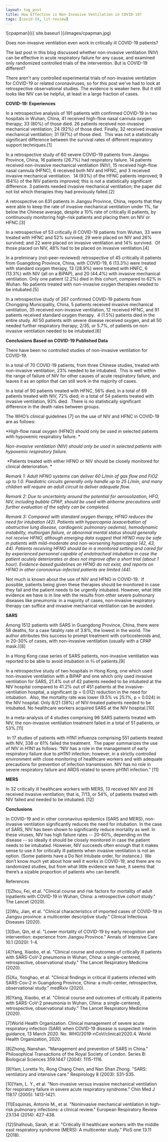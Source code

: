 ```yaml
---
layout: tag_post
title: How Effective is Non-Invasive Ventilation in COVID-19?
tags: [covid-19, lit-review]
---
```


![cpapman]({{ site.baseurl }}/images/cpapman.jpg)

Does non-invasive ventilation even work in critically ill COVID-19 patients?

The last post in this blog discussed whether non-invasive ventilation (NIV) can be effective in acute respiratory failure for any cause, and examined only randomized controlled trials of the intervention.  But is COVID-19 different?

There aren't any controlled experimental trials of non-invasive ventilation for COVID-19 or related coronaviruses, so for this post we've had to look at retrospective observational studies. The evidence is weaker here. But it still looks like NIV can be helpful, at least in a large fraction of cases.

**COVID-19: Experiences**

In a retrospective analysis of 191 patients with confirmed COVID-19 in two hospitals in Wuhan, China, 41 received high-flow nasal cannula oxygen therapy; 33 (80%) of those died. 26 patients received non-invasive mechanical ventilation; 24 (92%) of those died. Finally, 32 received invasive mechanical ventilation; 31 (97%) of those died.  This was not a statistically significant difference between the survival rates of different respiratory support techniques.[1]

In a retrospective study of 60 severe COVID-19 patients from Jiangsu Province, China, 16 patients (26.7%) had respiratory failure. 14 patients received non-invasive mechanical ventilation (NIV), 15 received high-flow nasal cannula (HFNC), 6 received both NIV and HFNC, and 3 received invasive mechanical ventilation.  14 (93%) of the HFNC patients improved; 9 (64%) of the NIV patients improved; this is not a statistically significant difference.  3 patients needed invasive mechanical ventilation; the paper did not list which therapies they had previously failed.[2]

A retrospective on 631 patients in Jiangsu Province, China, reports that they were able to keep the rate of invasive mechanical ventilation under 1%, far below the Chinese average, despite a 10% rate of critically ill patients, by continuously monitoring high-risk patients and placing them on NIV or HFNC.[3]

In a retrospective of 53 critically ill COVID-19 patients from Wuhan, 33 were treated with HFNC and 52% survived; 29 were placed on NIV and 26% survived; and 22 were placed on invasive ventilation and 14% survived.  Of those placed on NIV, 48% had to be placed on invasive ventilation.[4]

In a preliminary (not-peer-reviewed) retrospective of 45 critically ill patients from Guangdong Province, China, with COVID-19, 6 (13.3%) were treated with standard oxygen therapy, 13 (28.9%) were treated with HNFC, 6 (13.3%) with NIV (all on a BiPAP), and 20 (44.4%) with invasive mechanical ventilation. Only one patient (2.2%) died in this cohort, compared to 62% in Wuhan. No patients treated with non-invasive oxygen therapies needed to be intubated.[5]

In a retrospective study of 267 confirmed COVID-19 patients from Chongqing Municipality, China, 5 patients received invasive mechanical ventilation, 35 received non-invasive ventilation, 12 received HFNC, and 91 patients received standard oxygen therapy.  4 (1.5%) patients died in the entire study. All 50 patients with severe disease received oxygen, and all 50 needed further respiratory therapy; 2/35, or 5.7%, of patients on non-invasive ventilation needed to be intubated.[6]

**Conclusions Based on COVID-19 Published Data**

There have been no controlled studies of non-invasive ventilation for COVID-19.

In a total of 70 COVID-19 patients, from three Chinese studies, treated with non-invasive ventilation, 23% needed to be intubated.  This is well within the range of failure of NIV for other causes of acute respiratory failure, and leaves it as an option that can still work in the majority of cases.

In a total of 90 patients treated with HFNC, 56% died; in a total of 69 patients treated with NIV, 72% died; in a total of 54 patients treated with invasive ventilation, 93% died.  There is no statistically significant difference in the death rates between groups. 

The WHO’s clinical guidelines [7] on the use of NIV and HFNC in COVID-19 are as follows:

*High-flow nasal oxygen (HFNO) should only be used in selected patients with hypoxemic respiratory failure. *

*Non-invasive ventilation (NIV) should only be used in selected patients with hypoxemic respiratory failure.*

 *Patients treated with either HFNO or NIV should be closely monitored for clinical deterioration. *

*Remark 1: Adult HFNO systems can deliver 60 L/min of gas flow and FiO2 up to 1.0. Paediatric circuits generally only handle up to 25 L/min, and many children will require an adult circuit to deliver adequate flow.*

*Remark 2: Due to uncertainty around the potential for aerosolization, HFO, NIV, including bubble CPAP, should be used with airborne precautions until further evaluation of the safety can be completed.* 

*Remark 3: Compared with standard oxygen therapy, HFNO reduces the need for intubation (42). Patients with hypercapnia (exacerbation of obstructive lung disease, cardiogenic pulmonary oedema), hemodynamic instability, multiorgan failure, or abnormal mental status should generally not receive HFNO, although emerging data suggest that HFNO may be safe in patients with mild-moderate and non-worsening hypercapnia (42, 43, 44). Patients receiving HFNO should be in a monitored setting and cared for by experienced personnel capable of endotracheal intubation in case the patient acutely deteriorates or does not improve after a short trial (about 1 hour). Evidence-based guidelines on HFNO do not exist, and reports on HFNO in other coronavirus-infected patients are limited (44).*

Not much is known about the use of NIV and HFNO in COVID-19.  If possible, patients being given these therapies should be monitored in case they fail and the patient needs to be urgently intubated. However, what little evidence we have is in line with the results from other severe pulmonary diseases like pneumonia: in a majority of cases, non-invasive respiratory therapy can suffice and invasive mechanical ventilation can be avoided.

**SARS**


Among 1512 patients with SARS in Guangdong Province, China, there were 58 deaths, for a case fatality rate of 3.8%, the lowest in the world. The author attributes this success to prompt treatment with corticosteroids and, in 20-30% of cases, with non-invasive ventilation (usually with a CPAP mask.)[8]

In a Hong Kong case series of SARS patients, non-invasive ventilation was reported to be able to avoid intubation in ⅔ of patients.[9]

In a retrospective study of two hospitals in Hong Kong, one which used non-invasive ventilation with a BiPAP and one which only used invasive ventilation for SARS, 21.4% out of 42 patients needed to be intubated at the NIV hospital compared to 41.2% out of 451 patients at the invasive-ventilation hospital, a significant (p = 0.012) reduction in the need for intubation.  Also, the mortality rate was lower (9.5% vs 25.1%, p = 0.024) in the NIV hospital. Only 8/21 (38%) of NIV-treated patients needed to be intubated.  No healthcare workers acquired SARS at the NIV hospital.[10]

In a meta-analysis of 4 studies comprising 96 SARS patients treated with NIV, the non-invasive ventilation treatment failed in a total of 51 patients, or 53%.[11]

 In 17 studies of patients with H1N1 influenza comprising 551 patients treated with NIV, 338 or 61% failed the treatment.  The paper summarizes the use of NIV in H1N1 as follows: “NIV has a role in the management of early respiratory failure due to pH1N1 infection; however, in a strictly controlled environment with close monitoring of healthcare workers and with adequate precautions for prevention of infection transmission. NIV has no role in severe respiratory failure and ARDS related to severe pH1N1 infection.” [11]

**MERS**

In 32 critically ill healthcare workers with MERS, 13 received NIV and 26 received invasive ventilation; that is, 7/13, or 54%, of patients treated with NIV failed and needed to be intubated. [12] 

**Conclusions**

In COVID-19 and in other coronavirus epidemics (SARS and MERS), non-invasive ventilation significantly reduces the need for intubation. In the case of SARS, NIV has been shown to significantly reduce mortality as well. In these viruses, NIV has high failure rates -- 20-60%, depending on the disease -- so ideally it should be closely monitored in case the patient needs to be intubated. However, NIV succeeds often enough that it makes sense to use it for critically ill patients when invasive ventilation is not an option. (Some patients have a Do Not Intubate order, for instance.)  We don’t know much yet about how well it works in COVID-19, and there are no randomized studies, but from what little evidence we have, it seems that there’s a sizable proportion of patients who can benefit.



References

[1]Zhou, Fei, et al. "Clinical course and risk factors for mortality of adult inpatients with COVID-19 in Wuhan, China: a retrospective cohort study." The Lancet (2020).

[2]Wu, Jian, et al. "Clinical characteristics of imported cases of COVID-19 in Jiangsu province: a multicenter descriptive study." Clinical Infectious Diseases (2020).

[3]Sun, Qin, et al. "Lower mortality of COVID-19 by early recognition and intervention: experience from Jiangsu Province." Annals of Intensive Care 10.1 (2020): 1-4.

[4]Yang, Xiaobo, et al. "Clinical course and outcomes of critically ill patients with SARS-CoV-2 pneumonia in Wuhan, China: a single-centered, retrospective, observational study." The Lancet Respiratory Medicine (2020).


[5]Xu, Yonghao, et al. "Clinical findings in critical ill patients infected with SARS-Cov-2 in Guangdong Province, China: a multi-center, retrospective, observational study." medRxiv (2020).

[6]Yang, Xiaobo, et al. "Clinical course and outcomes of critically ill patients with SARS-CoV-2 pneumonia in Wuhan, China: a single-centered, retrospective, observational study." The Lancet Respiratory Medicine (2020).

[7]World Health Organization. Clinical management of severe acute respiratory infection (SARI) when COVID-19 disease is suspected: interim guidance, 13 March 2020. No. WHO/2019-nCoV/clinical/2020.4. World Health Organization, 2020.

[8]Zhong, Nanshan. "Management and prevention of SARS in China." Philosophical Transactions of the Royal Society of London. Series B: Biological Sciences 359.1447 (2004): 1115-1116.

[9]Yam, Loretta Yc, Rong Chang Chen, and Nan Shan Zhong. "SARS: ventilatory and intensive care." Respirology 8 (2003): S31-S35.

[10]Yam, L. Y., et al. "Non-invasive versus invasive mechanical ventilation for respiratory failure in severe acute respiratory syndrome." Chin Med J 118.17 (2005): 1413-1421.

[11]Esquinas, Antonio M., et al. "Noninvasive mechanical ventilation in high-risk pulmonary infections: a clinical review." European Respiratory Review 23.134 (2014): 427-438.

[12]Shalhoub, Sarah, et al. "Critically ill healthcare workers with the middle east respiratory syndrome (MERS): A multicenter study." PloS one 13.11 (2018).